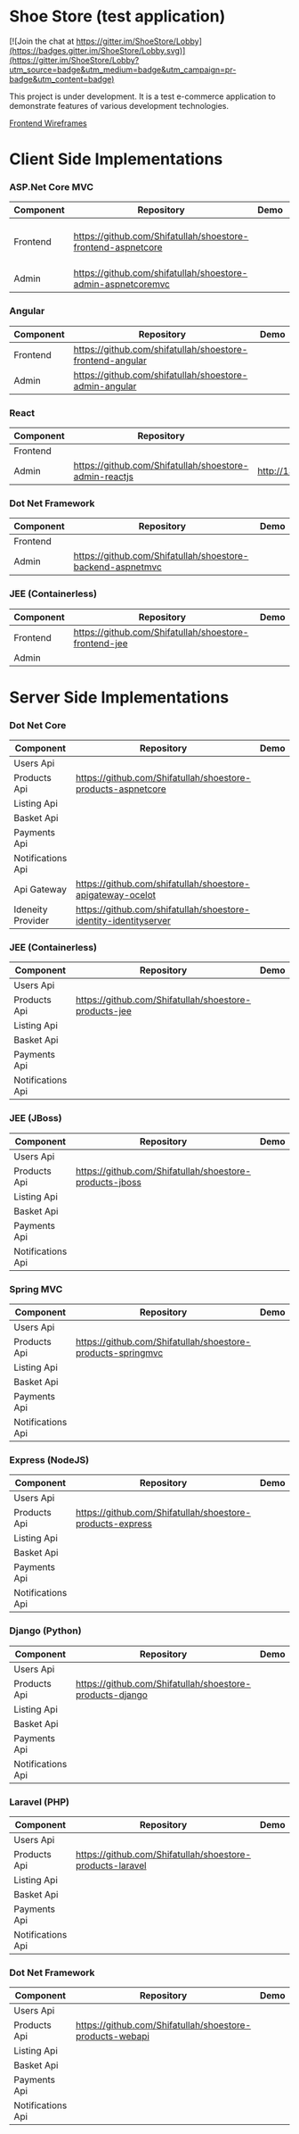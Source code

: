 # Shoe Store (test application)

[![Join the chat at https://gitter.im/ShoeStore/Lobby](https://badges.gitter.im/ShoeStore/Lobby.svg)](https://gitter.im/ShoeStore/Lobby?utm_source=badge&utm_medium=badge&utm_campaign=pr-badge&utm_content=badge)

This project is under development.
It is a test e-commerce application to demonstrate features of various development technologies.

<a target="_blank" href="https://app.moqups.com/shifatullah/ZiU0oVmTf5/view/page/aa9df7b72">Frontend Wireframes</a>

# Client Side Implementations

### ASP.Net Core MVC

| Component | Repository | Demo | Comments
|---|----|---|---|
| Frontend | https://github.com/Shifatullah/shoestore-frontend-aspnetcore | | .Net Core 2.1, Home screen htmlization |
| Admin | https://github.com/shifatullah/shoestore-admin-aspnetcoremvc | | |

### Angular

| Component | Repository | Demo |
|---|----|---|
| Frontend | https://github.com/shifatullah/shoestore-frontend-angular | |
| Admin | https://github.com/shifatullah/shoestore-admin-angular | |

### React

| Component | Repository | Demo | Image |
|---|----|---|---|
| Frontend | | | |
| Admin | https://github.com/Shifatullah/shoestore-admin-reactjs | http://134.209.142.86 | https://hub.docker.com/r/shifatullah/shoestore-admin-reactjs |

### Dot Net Framework

| Component | Repository | Demo |
|---|----|---|
| Frontend |  | |
| Admin | https://github.com/Shifatullah/shoestore-backend-aspnetmvc | |

### JEE (Containerless)

| Component | Repository | Demo |
|---|----|---|
| Frontend | https://github.com/Shifatullah/shoestore-frontend-jee | |
| Admin | | |

# Server Side Implementations

### Dot Net Core

| Component | Repository | Demo |
|---|----|---|
| Users Api | | |
| Products Api | https://github.com/Shifatullah/shoestore-products-aspnetcore | |
| Listing Api | | |
| Basket Api | | |
| Payments Api | | |
| Notifications Api | | |
| Api Gateway | https://github.com/shifatullah/shoestore-apigateway-ocelot | |
| Ideneity Provider | https://github.com/shifatullah/shoestore-identity-identityserver | |

### JEE (Containerless)

| Component | Repository | Demo |
|---|----|---|
| Users Api | | |
| Products Api | https://github.com/Shifatullah/shoestore-products-jee | |
| Listing Api | | |
| Basket Api | | |
| Payments Api | | |
| Notifications Api | | |

### JEE (JBoss)

| Component | Repository | Demo |
|---|----|---|
| Users Api | | |
| Products Api | https://github.com/Shifatullah/shoestore-products-jboss | |
| Listing Api | | |
| Basket Api | | |
| Payments Api | | |
| Notifications Api | | |

### Spring MVC

| Component | Repository | Demo |
|---|----|---|
| Users Api | | |
| Products Api | https://github.com/Shifatullah/shoestore-products-springmvc | |
| Listing Api | | |
| Basket Api | | |
| Payments Api | | |
| Notifications Api | | |

### Express (NodeJS)

| Component | Repository | Demo |
|---|----|---|
| Users Api | | |
| Products Api | https://github.com/Shifatullah/shoestore-products-express | |
| Listing Api | | |
| Basket Api | | |
| Payments Api | | |
| Notifications Api | | |

### Django (Python)

| Component | Repository | Demo |
|---|----|---|
| Users Api | | |
| Products Api | https://github.com/Shifatullah/shoestore-products-django | |
| Listing Api | | |
| Basket Api | | |
| Payments Api | | |
| Notifications Api | | |

### Laravel (PHP)

| Component | Repository | Demo |
|---|----|---|
| Users Api | | |
| Products Api | https://github.com/Shifatullah/shoestore-products-laravel | |
| Listing Api | | |
| Basket Api | | |
| Payments Api | | |
| Notifications Api | | |

### Dot Net Framework

| Component | Repository | Demo |
|---|----|---|
| Users Api | | |
| Products Api | https://github.com/Shifatullah/shoestore-products-webapi | |
| Listing Api | | |
| Basket Api | | |
| Payments Api | | |
| Notifications Api | | |
